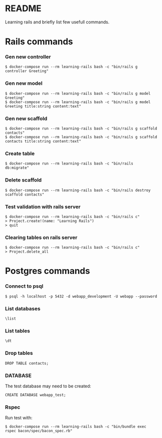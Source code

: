 # README

Learning rails and briefly list few usefull commands.

# Rails commands

### Gen new controller

    $ docker-compose run --rm learning-rails bash -c "bin/rails g controller Greeting"

### Gen new model

    $ docker-compose run --rm learning-rails bash -c "bin/rails g model Greeting"
    $ docker-compose run --rm learning-rails bash -c "bin/rails g model Greeting title:string content:text"

### Gen new scaffold

    $ docker-compose run --rm learning-rails bash -c "bin/rails g scaffold contacts"
    $ docker-compose run --rm learning-rails bash -c "bin/rails g scaffold contacts title:string content:text"

### Create table

    $ docker-compose run --rm learning-rails bash -c "bin/rails db:migrate"

### Delete scaffold

    $ docker-compose run --rm learning-rails bash -c "bin/rails destroy scaffold contacts"
    
### Test validation with rails server

    $ docker-compose run --rm learning-rails bash -c "bin/rails c"
    > Project.create!(name: "Learning Rails")
    > quit

### Clearing tables on rails server

    $ docker-compose run --rm learning-rails bash -c "bin/rails c"
    > Project.delete_all

# Postgres commands

### Connect to psql

    $ psql -h localhost -p 5432 -d webapp_development -U webapp --password

### List databases

    \list

### List tables

    \dt

### Drop tables

    DROP TABLE contacts;

### DATABASE
The test database may need to be created:

    CREATE DATABASE webapp_test;
    
### Rspec
Run test with:

    $ docker-compose run --rm learning-rails bash -c "bin/bundle exec rspec bacon/spec/bacon_spec.rb" 

